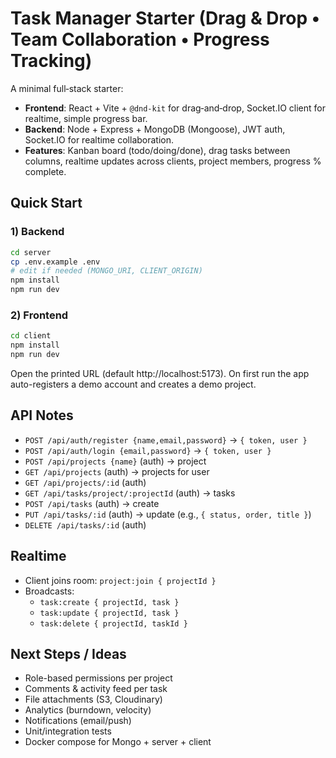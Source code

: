 # Task Manager Starter (Drag & Drop • Team Collaboration • Progress Tracking)

A minimal full‑stack starter:
- **Frontend**: React + Vite + `@dnd-kit` for drag‑and‑drop, Socket.IO client for realtime, simple progress bar.
- **Backend**: Node + Express + MongoDB (Mongoose), JWT auth, Socket.IO for realtime collaboration.
- **Features**: Kanban board (todo/doing/done), drag tasks between columns, realtime updates across clients, project members, progress % complete.

## Quick Start

### 1) Backend
```bash
cd server
cp .env.example .env
# edit if needed (MONGO_URI, CLIENT_ORIGIN)
npm install
npm run dev
```

### 2) Frontend
```bash
cd client
npm install
npm run dev
```
Open the printed URL (default http://localhost:5173). On first run the app auto-registers a demo account and creates a demo project.

## API Notes
- `POST /api/auth/register {name,email,password}` → `{ token, user }`
- `POST /api/auth/login {email,password}` → `{ token, user }`
- `POST /api/projects {name}` (auth) → project
- `GET /api/projects` (auth) → projects for user
- `GET /api/projects/:id` (auth)
- `GET /api/tasks/project/:projectId` (auth) → tasks
- `POST /api/tasks` (auth) → create
- `PUT /api/tasks/:id` (auth) → update (e.g., `{ status, order, title }`)
- `DELETE /api/tasks/:id` (auth)

## Realtime
- Client joins room: `project:join { projectId }`
- Broadcasts:
  - `task:create { projectId, task }`
  - `task:update { projectId, task }`
  - `task:delete { projectId, taskId }`

## Next Steps / Ideas
- Role-based permissions per project
- Comments & activity feed per task
- File attachments (S3, Cloudinary)
- Analytics (burndown, velocity)
- Notifications (email/push)
- Unit/integration tests
- Docker compose for Mongo + server + client
```

